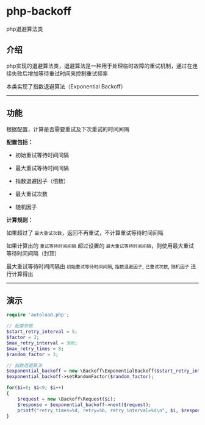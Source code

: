 # php-backoff

php退避算法类

## 介绍

php实现的退避算法类，退避算法是一种用于处理临时故障的重试机制，通过在连续失败后增加等待重试时间来控制重试频率

本类实现了指数退避算法（Exponential Backoff）

---

## 功能

根据配置，计算是否需要重试及下次重试的时间间隔

**配置包括：**

- 初始重试等待时间间隔

- 最大重试等待时间间隔

- 指数退避因子（倍数）

- 最大重试次数

- 随机因子

**计算规则：**

如果超过了 `最大重试次数`，返回不再重试，不计算重试等待时间间隔

如果计算出的 `重试等待时间间隔` 超过设置的 `最大重试等待时间间隔`，则使用最大重试等待时间间隔（封顶）

最大重试等待时间间隔由 `初始重试等待时间间隔`, `指数退避因子`, `已重试次数`, `随机因子` 进行计算得出

---

## 演示

```php
require 'autoload.php';

// 配置参数
$start_retry_interval = 5;
$factor = 2;
$max_retry_interval = 300;
$max_retry_times = 8;
$random_factor = 3;

// 指数退避算法
$exponential_backoff = new \Backoff\ExponentialBackoff($start_retry_interval, $max_retry_interval, $factor, $max_retry_times);
$exponential_backoff->setRandomFactor($random_factor);

for($i=0; $i<9; $i++)
{
    $request = new \Backoff\Request($i);
    $response = $exponential_backoff->next($request);
    printf("retry_times=%d, retry=%b, retry_interval=%d\n", $i, $response->retry(), $response->retryInterval());
}
```
